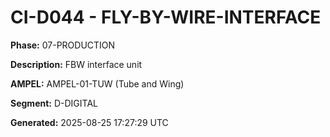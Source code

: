 # CI-D044 - FLY-BY-WIRE-INTERFACE

**Phase:** 07-PRODUCTION

**Description:** FBW interface unit

**AMPEL:** AMPEL-01-TUW (Tube and Wing)

**Segment:** D-DIGITAL

**Generated:** 2025-08-25 17:27:29 UTC
